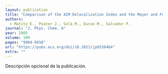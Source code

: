 ```yaml
---
layout: publication
title: "Comparison of the AIM Delocalization Index and the Mayer and Fuzzy Atom Bond Orders"
authors:
  - Matito E., Poater J., Solà M., Duran M., Salvador P.
journal: "J. Phys. Chem. A"
year: 2005
volume: 109
pages: "9904-9910"
url: "https://pubs.acs.org/doi/10.1021/jp0538464"
extra: ""
---
```


Descripción opcional de la publicación.
